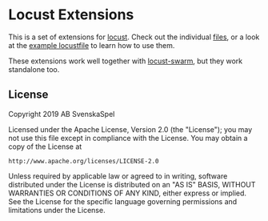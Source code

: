 # Locust Extensions

This is a set of extensions for [locust](https://github.com/locustio/locust). Check out the individual [files](locust_extensions/), or a look at the [example locustfile](examples/locustfile.py) to learn how to use them.

These extensions work well together with [locust-swarm](https://github.com/SvenskaSpel/locust-swarm), but they work standalone too.

## License

Copyright 2019 AB SvenskaSpel

Licensed under the Apache License, Version 2.0 (the "License");
you may not use this file except in compliance with the License.
You may obtain a copy of the License at

    http://www.apache.org/licenses/LICENSE-2.0

Unless required by applicable law or agreed to in writing, software
distributed under the License is distributed on an "AS IS" BASIS,
WITHOUT WARRANTIES OR CONDITIONS OF ANY KIND, either express or implied.
See the License for the specific language governing permissions and
limitations under the License.